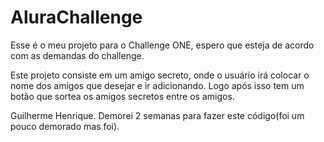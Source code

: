# AluraChallenge

Esse é o meu projeto para o Challenge ONE, espero que esteja de acordo com as demandas do challenge.

Este projeto consiste em um amigo secreto, onde o usuário irá colocar o nome dos amigos que desejar e ir adicionando.
Logo após isso tem um botão que sortea os amigos secretos entre os amigos.

Guilherme Henrique.
Demorei 2 semanas para fazer este código(foi um pouco demorado mas foi).
